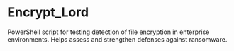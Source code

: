 # Encrypt_Lord
PowerShell script for testing detection of file encryption in enterprise environments. Helps assess and strengthen defenses against ransomware.
